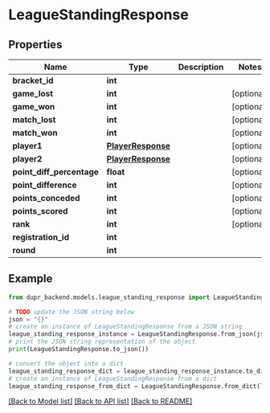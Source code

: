 # LeagueStandingResponse


## Properties

Name | Type | Description | Notes
------------ | ------------- | ------------- | -------------
**bracket_id** | **int** |  | 
**game_lost** | **int** |  | [optional] 
**game_won** | **int** |  | [optional] 
**match_lost** | **int** |  | [optional] 
**match_won** | **int** |  | [optional] 
**player1** | [**PlayerResponse**](PlayerResponse.md) |  | [optional] 
**player2** | [**PlayerResponse**](PlayerResponse.md) |  | [optional] 
**point_diff_percentage** | **float** |  | [optional] 
**point_difference** | **int** |  | [optional] 
**points_conceded** | **int** |  | [optional] 
**points_scored** | **int** |  | [optional] 
**rank** | **int** |  | [optional] 
**registration_id** | **int** |  | 
**round** | **int** |  | 

## Example

```python
from dupr_backend.models.league_standing_response import LeagueStandingResponse

# TODO update the JSON string below
json = "{}"
# create an instance of LeagueStandingResponse from a JSON string
league_standing_response_instance = LeagueStandingResponse.from_json(json)
# print the JSON string representation of the object
print(LeagueStandingResponse.to_json())

# convert the object into a dict
league_standing_response_dict = league_standing_response_instance.to_dict()
# create an instance of LeagueStandingResponse from a dict
league_standing_response_from_dict = LeagueStandingResponse.from_dict(league_standing_response_dict)
```
[[Back to Model list]](../README.md#documentation-for-models) [[Back to API list]](../README.md#documentation-for-api-endpoints) [[Back to README]](../README.md)



